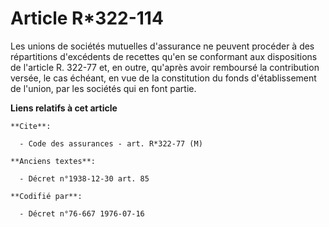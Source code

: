 # Article R*322-114

Les unions de sociétés mutuelles d'assurance ne peuvent procéder à des répartitions d'excédents de recettes qu'en se
conformant aux dispositions de l'article R. 322-77 et, en outre, qu'après avoir remboursé la contribution versée, le cas
échéant, en vue de la constitution du fonds d'établissement de l'union, par les sociétés qui en font partie.

**Liens relatifs à cet article**

	**Cite**:

	  - Code des assurances - art. R*322-77 (M)

	**Anciens textes**:

	  - Décret n°1938-12-30 art. 85

	**Codifié par**:

	  - Décret n°76-667 1976-07-16

